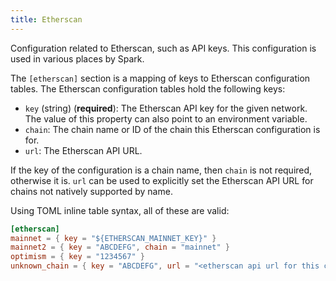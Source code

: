 ```yaml
---
title: Etherscan
---
```


Configuration related to Etherscan, such as API keys. This configuration is used in various places by Spark.

The `[etherscan]` section is a mapping of keys to Etherscan configuration tables. The Etherscan configuration tables hold the following keys:

- `key` (string) (**required**): The Etherscan API key for the given network. The value of this property can also point to an environment variable.
- `chain`: The chain name or ID of the chain this Etherscan configuration is for.
- `url`: The Etherscan API URL.

If the key of the configuration is a chain name, then `chain` is not required, otherwise it is. `url` can be used to explicitly set the Etherscan API URL for chains not natively supported by name.

Using TOML inline table syntax, all of these are valid:

```toml
[etherscan]
mainnet = { key = "${ETHERSCAN_MAINNET_KEY}" }
mainnet2 = { key = "ABCDEFG", chain = "mainnet" }
optimism = { key = "1234567" }
unknown_chain = { key = "ABCDEFG", url = "<etherscan api url for this chain>" }
```
